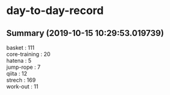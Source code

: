 # day-to-day-record  
## Summary  (2019-10-15 10:29:53.019739)  
basket : 111  
core-training : 20  
hatena : 5  
jump-rope : 7  
qiita : 12  
strech : 169  
work-out : 11  
